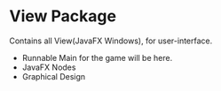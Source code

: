 # View Package

Contains all View(JavaFX Windows), for user-interface.

* Runnable Main for the game will be here.
* JavaFX Nodes
* Graphical Design
